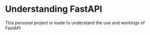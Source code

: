 # Understanding FastAPI
This personal project is made to understand the use and workings of FastAPI

